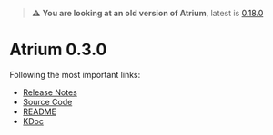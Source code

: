 > :warning: **You are looking at an old version of Atrium**, latest is [0.18.0](../0.18.0)

# Atrium 0.3.0

Following the most important links:
- [Release Notes](https://github.com/robstoll/atrium/releases/tag/v0.3.0)
- [Source Code](https://github.com/robstoll/atrium/tree/v0.3.0)
- [README](https://github.com/robstoll/atrium/blob/v0.3.0/README.md)
- [KDoc](doc)